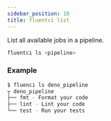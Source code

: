 ```yaml
---
sidebar_position: 10
title: fluentci list
---
```


List all available jobs in a pipeline.

```bash
fluentci ls <pipeline>
```

### Example

```sh
$ fluenci ls deno_pipeline
┬ deno_pipeline
├── fmt - Format your code
├── lint - Lint your code
└── test - Run your tests
```